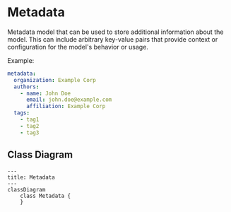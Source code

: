 # Metadata

Metadata model that can be used to store additional information about the model.
This can include arbitrary key-value pairs that provide context or configuration
for the model&#39;s behavior or usage.

Example:
```yaml
metadata:
  organization: Example Corp
  authors:
    - name: John Doe
      email: john.doe@example.com
      affiliation: Example Corp
  tags:
    - tag1
    - tag2
    - tag3
```

## Class Diagram

```mermaid
---
title: Metadata
---
classDiagram
    class Metadata {
    }
```





